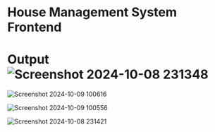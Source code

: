 # House Management System Frontend
# Output![Screenshot 2024-10-08 231348](https://github.com/user-attachments/assets/62d9d4a3-8dbe-4e81-bdfb-0615d3b278e4)

![Screenshot 2024-10-09 100616](https://github.com/user-attachments/assets/77101491-1163-4dd1-8deb-c92e0e6bc256)

![Screenshot 2024-10-09 100556](https://github.com/user-attachments/assets/f3e90097-1f0c-4b85-b94d-c7adace8bcca)

![Screenshot 2024-10-08 231421](https://github.com/user-attachments/assets/b5f196fe-39d1-47b1-9ceb-6a887196fb86)
